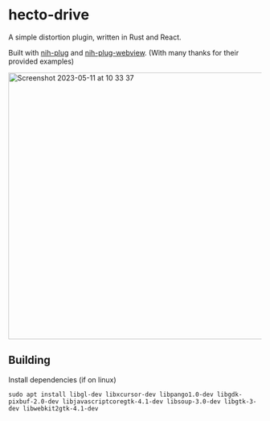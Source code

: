 # hecto-drive

A simple distortion plugin, written in Rust and React.

Built with [nih-plug](https://github.com/robbert-vdh/nih-plug/) and [nih-plug-webview](https://github.com/maxjvh/nih-plug-webview). (With many thanks for their provided examples)

<img width="530" alt="Screenshot 2023-05-11 at 10 33 37" src="https://github.com/hectorbennett/hecto-drive/assets/23317027/ec5a9b9a-94e2-4fe1-bf48-11e626f96243">

## Building

Install dependencies (if on linux)

```
sudo apt install libgl-dev libxcursor-dev libpango1.0-dev libgdk-pixbuf-2.0-dev libjavascriptcoregtk-4.1-dev libsoup-3.0-dev libgtk-3-dev libwebkit2gtk-4.1-dev
```


